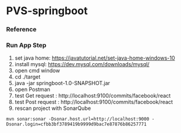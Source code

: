 # PVS-springboot

### Reference

### Run App Step
1. set java home:  https://javatutorial.net/set-java-home-windows-10
2. install mysql: https://dev.mysql.com/downloads/mysql/
3. open cmd window
4. cd ./target
5. java -jar springboot-1.0-SNAPSHOT.jar
6. open Postman
7. test Get request : http://localhost:9100/commits/facebook/react
8. test Post request : http://localhost:9100/commits/facebook/react
9. rescan project with SonarQube 
```shell
mvn sonar:sonar -Dsonar.host.url=http://localhost:9000 -Dsonar.login=cfbb3bf3789419b9999d9bac7e87876b86257771
```

